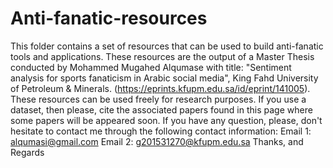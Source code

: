 # Anti-fanatic-resources
This folder contains a set of resources that can be used to build anti-fanatic tools and applications. These resources are the output of a Master Thesis conducted by Mohammed Mugahed Alqumase with title: "Sentiment analysis for sports fanaticism in Arabic social media", King Fahd University of Petroleum & Minerals. (https://eprints.kfupm.edu.sa/id/eprint/141005).
These resources can be used freely for research purposes. If you use a dataset, then please, cite the associated papers found in this page where some papers will be appeared soon. If you have any question, please, don't hesitate to contact me through the following contact information:
Email 1: alqumasi@gmail.com
Email 2: g201531270@kfupm.edu.sa 
Thanks, and Regards


